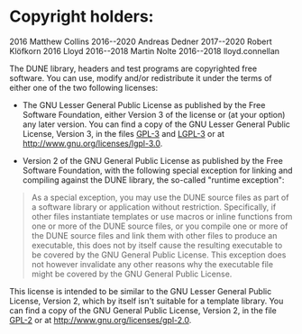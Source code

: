 Copyright holders:
==================

2016          Matthew Collins
2016--2020    Andreas Dedner
2017--2020    Robert Klöfkorn
2016          Lloyd
2016--2018    Martin Nolte
2016--2018    lloyd.connellan


The DUNE library, headers and test programs are copyrighted free software. You
can use, modify and/or redistribute it under the terms of either one of the two
following licenses:

* The GNU Lesser General Public License as published by the Free Software
  Foundation, either Version 3 of the license or (at your option) any later
  version. You can find a copy of the GNU Lesser General Public License, Version
  3, in the files [GPL-3][1] and [LGPL-3][2] or at http://www.gnu.org/licenses/lgpl-3.0.

* Version 2 of the GNU General Public License as published by the Free Software
  Foundation, with the following special exception for linking and compiling
  against the DUNE library, the so-called "runtime exception":

>   As a special exception, you may use the DUNE source files as part of a
>   software library or application without restriction.  Specifically, if other
>   files instantiate templates or use macros or inline functions from one or
>   more of the DUNE source files, or you compile one or more of the DUNE
>   source files and link them with other files to produce an executable, this
>   does not by itself cause the resulting executable to be covered by the GNU
>   General Public License.  This exception does not however invalidate any
>   other reasons why the executable file might be covered by the GNU General
>   Public License.

  This license is intended to be similar to the GNU Lesser General Public
  License, Version 2, which by itself isn't suitable for a template library. You
  can find a copy of the GNU General Public License, Version 2, in the file
  [GPL-2][3] or at http://www.gnu.org/licenses/gpl-2.0.


[1]: GPL-3
[2]: LGPL-3
[3]: GPL-2

